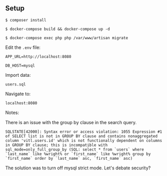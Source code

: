 ## Setup

`$ composer install`

`$ docker-compose build && docker-compose up -d`

`$ docker-compose exec php php /var/www/artisan migrate`

Edit the ```.env``` file:

`APP_URL=http://localhost:8080`

`DB_HOST=mysql`

Import data:

`users.sql`

Navigate to:

`localhost:8080`

Notes:

There is an issue with the group by clause in the search query.

``` SQLSTATE[42000]: Syntax error or access violation: 1055 Expression #1 of SELECT list is not in GROUP BY clause and contains nonaggregated column 'vitl.users.id' which is not functionally dependent on columns in GROUP BY clause; this is incompatible with sql_mode=only_full_group_by (SQL: select * from `users` where `last_name` like %wright% or `first_name` like %wright% group by `first_name` order by `last_name` asc, `first_name` asc) ```

The solution was to turn off mysql strict mode. Let's debate security?